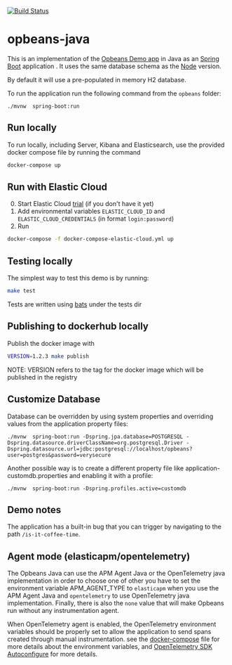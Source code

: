[![Build Status](https://github.com/elastic/opbeans-java/actions/workflows/test.yml/badge.svg)](https://github.com/elastic/opbeans-java/actions/workflows/test.yml)

# opbeans-java
This is an implementation of the [Opbeans Demo app](http://opbeans.com) in Java as an [Spring Boot](https://projects.spring.io/spring-boot/) application . It uses the same
database schema as the [Node](https://github.com/opbeat/opbeans) version.

By default it will use a pre-populated in memory H2 database.

To run the application run the following command from the `opbeans` folder:

    ./mvnw  spring-boot:run

## Run locally
To run locally, including Server, Kibana and Elasticsearch, use the provided docker compose file by running the command
```bash
docker-compose up
```

## Run with Elastic Cloud

0. Start Elastic Cloud [trial](https://www.elastic.co/cloud/elasticsearch-service/signup) (if you don't have it yet)
1. Add environmental variables `ELASTIC_CLOUD_ID` and `ELASTIC_CLOUD_CREDENTIALS` (in format `login:password`)
2. Run
```bash
docker-compose -f docker-compose-elastic-cloud.yml up
```

## Testing locally

The simplest way to test this demo is by running:

```bash
make test
```

Tests are written using [bats](https://github.com/sstephenson/bats) under the tests dir

## Publishing to dockerhub locally

Publish the docker image with

```bash
VERSION=1.2.3 make publish
```

NOTE: VERSION refers to the tag for the docker image which will be published in the registry

## Customize Database

Database can be overridden by using system properties and overriding values from the application property files:

    ./mvnw  spring-boot:run -Dspring.jpa.database=POSTGRESQL -Dspring.datasource.driverClassName=org.postgresql.Driver -Dspring.datasource.url=jdbc:postgresql://localhost/opbeans?user=postgres&password=verysecure

Another possible way is to create a different property file like application-customdb.properties and enabling it with a profile:

    ./mvnw  spring-boot:run -Dspring.profiles.active=customdb

## Demo notes

The application has a built-in bug that you can trigger by
navigating to the path `/is-it-coffee-time`.

## Agent mode (elasticapm/opentelemetry)

The Opbeans Java can use the APM Agent Java or the OpenTelemetry java implementation
in order to choose one of other you have to set the environment variable APM_AGENT_TYPE
to `elasticapm` when you use the APM Agent Java and `opentelemetry` to use OpenTelemetry java implementation.
Finally, there is also the `none` value that will make Opbeans run without any instrumentation agent.

When OpenTelemetry agent is enabled, the OpenTelemetry environment variables should be properly set to allow the application to send spans created through manual instrumentation.
see the [docker-compose](./docker-compose.yml) file for more details about the environment variables, and [OpenTelemetry SDK Autoconfigure](https://github.com/open-telemetry/opentelemetry-java/blob/main/sdk-extensions/autoconfigure/README.md) for more details.

